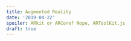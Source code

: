 ```yaml
---
title: Augmented Reality
date: '2019-04-22'
spoiler: ARkit or ARCore? Nope, ARToolKit.js
draft: true
---
```


